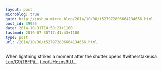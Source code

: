 ```yaml
---
layout: post
microblog: true
guid: http://joshua.micro.blog/2014/10/30/t527972806664134656.html
post_id: 39955
date: 2014-10-31T10:58:21+1100
lastmod: 2019-07-30T17:41:43+1100
type: post
url: /2014/10/30/t527972806664134656.html
---
```

When lightning strikes a moment after the shutter opens #witherstakeusa [t.co/C9jT8FPji...](http://t.co/C9jT8FPjiV) [t.co/UHczns9tU...](http://t.co/UHczns9tUY)
